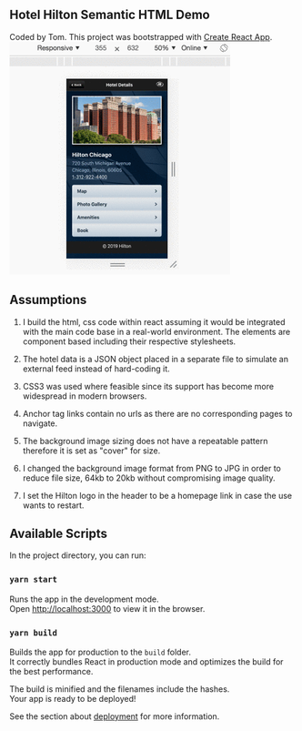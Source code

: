 ## Hotel Hilton Semantic HTML Demo
Coded by Tom. This project was bootstrapped with [Create React App](https://github.com/facebook/create-react-app).
![Hilton page widths](hilton-responsive-page.gif "Hilton page widths")

## Assumptions
1. I build the html, css code within react assuming it would be integrated with the main code base in a real-world environment. The elements are component based including their respective stylesheets.

2. The hotel data is a JSON object placed in a separate file to simulate an external feed instead of hard-coding it.

3. CSS3 was used where feasible since its support has become more widespread in modern browsers.

4. Anchor tag <a> links contain no urls as there are no corresponding pages to navigate.

5. The background image sizing does not have a repeatable pattern therefore it is set as "cover" for size.

6. I changed the background image format from PNG to JPG in order to reduce file size, 64kb to 20kb without compromising image quality.

7. I set the Hilton logo in the header to be a homepage link in case the use wants to restart.

## Available Scripts

In the project directory, you can run:

### `yarn start`

Runs the app in the development mode.<br />
Open [http://localhost:3000](http://localhost:3000) to view it in the browser.

### `yarn build`

Builds the app for production to the `build` folder.<br />
It correctly bundles React in production mode and optimizes the build for the best performance.

The build is minified and the filenames include the hashes.<br />
Your app is ready to be deployed!

See the section about [deployment](https://facebook.github.io/create-react-app/docs/deployment) for more information.
